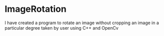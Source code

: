 # ImageRotation
I have created a program to rotate an image without cropping an image in a particular degree taken by user using C++ and OpenCv
